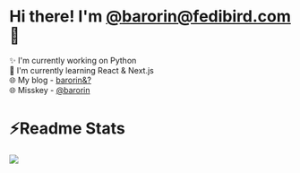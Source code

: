 # Hi there! I'm <a rel="me" href="https://fedibird.com/@barorin">@barorin@fedibird.com</a> :tada:
  
:sparkles: I'm currently working on Python  
:seedling: I'm currently learning React & Next.js  
:globe_with_meridians: My blog - [barorin&?](https://barorin-to.com)  
:globe_with_meridians: Misskey - [@barorin](https://misskey.cloud/@barorin)
  
# :zap:Readme Stats
<a href="https://github.com/barorin">
  <img align="left" src="https://github-readme-stats.vercel.app/api/top-langs/?username=barorin&layout=compact&theme=monokai" />
</a>
